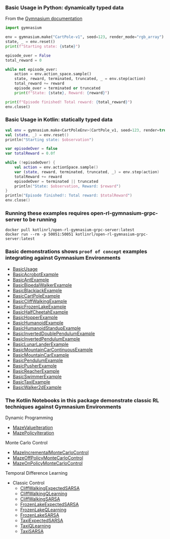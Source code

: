 ### Basic Usage in Python: dynamically typed data
From the [Gymnasium documentation](https://gymnasium.farama.org/introduction/basic_usage/)
```python
import gymnasium

env = gymnasium.make("CartPole-v1", seed=123, render_mode="rgb_array")
state, _ = env.reset()
print(f"Starting state: {state}")

episode_over = False
total_reward = 0

while not episode_over:
    action = env.action_space.sample()
    state, reward, terminated, truncated, _ = env.step(action)
    total_reward += reward
    episode_over = terminated or truncated
    print(f"State: {state}, Reward: {reward}")

print(f"Episode finished! Total reward: {total_reward}")
env.close()
```

### Basic Usage in Kotlin: statically typed data
```kotlin
val env = gymnasium.make<CartPoleEnv>(CartPole_v1, seed=123, render=true)
val (state, _) = env.reset()
println("Starting state: $observation")

var episodeOver = false
var totalReward = 0.0f

while (!episodeOver) {
    val action = env.actionSpace.sample()
    var (state, reward, terminated, truncated, _) = env.step(action)
    totalReward += reward
    episodeOver = terminated || truncated
    println("State: $observation, Reward: $reward")
}
println("Episode finished!: Total reward: $totalReward")
env.close()
```
### Running these examples requires open-rl-gymnasium-grpc-server to be running

```
docker pull kotlinrl/open-rl-gymnasium-grpc-server:latest
docker run --rm -p 50051:50051 kotlinrl/open-rl-gymnasium-grpc-server:latest
```

### Basic demonstrations shows ```proof of concept``` examples integrating against Gymnasium Environments
- [BasicUsage](basic/BasicUsage.ipynb)
- [BasicAcrobotExample](basic/BasicAcrobotExample.ipynb)
- [BasicAntExample](basic/BasicAntExample.ipynb)
- [BasicBipedalWalkerExample](basic/BasicBipedalWalkerExample.ipynb)
- [BasicBlackjackExample](basic/BasicBlackjackExample.ipynb)
- [BasicCartPoleExample](basic/BasicCartPoleExample.ipynb)
- [BasicCliffWalkingExample](basic/BasicCliffWalkingExample.ipynb)
- [BasicFrozenLakeExample](basic/BasicFrozenLakeExample.ipynb)
- [BasicHalfCheetahExample](basic/BasicHalfCheetahExample.ipynb)
- [BasicHopperExample](basic/BasicHopperExample.ipynb)
- [BasicHumanoidExample](basic/BasicHumanoidExample.ipynb)
- [BasicHumanoidStandupExample](basic/BasicHumanoidStandupExample.ipynb)
- [BasicInvertedDoublePendulumExample](basic/BasicInvertedDoublePendulumExample.ipynb)
- [BasicInvertedPendulumExample](basic/BasicInvertedPendulumExample.ipynb)
- [BasicLunarLanderExample](basic/BasicLunarLanderExample.ipynb)
- [BasicMountainCarContinuousExample](basic/BasicMountainCarContinuousExample.ipynb)
- [BasicMountainCarExample](basic/BasicMountainCarExample.ipynb)
- [BasicPendulumExample](basic/BasicPendulumExample.ipynb)
- [BasicPusherExample](basic/BasicPusherExample.ipynb)
- [BasicReacherExample](basic/BasicReacherExample.ipynb)
- [BasicSwimmerExample](basic/BasicSwimmerExample.ipynb)
- [BasicTaxiExample](basic/BasicTaxiExample.ipynb)
- [BasicWalker2dExample](basic/BasicWalker2dExample.ipynb)

### The Kotlin Notebooks in this package demonstrate classic RL techniques against Gymnasium Environments
Dynamic Programming

- [MazeValueIteration](dynamic_programming/MazeValueIteration.ipynb)
- [MazePolicyIteration](dynamic_programming/MazePolicyIteration.ipynb) 

Monte Carlo Control
- [MazeIncrementalMonteCarloControl](monte_carlo_control/MazeIncrementalMonteCarloControl.ipynb)
- [MazeOffPolicyMonteCarloControl](monte_carlo_control/MazeOffPolicyMonteCarloControl.ipynb)
- [MazeOnPolicyMonteCarloControl](monte_carlo_control/MazeOnPolicyMonteCarloControl.ipynb)

Temporal Difference Learning 
- Classic Control
  - [CliffWalkingExpectedSARSA](classic_control/CliffWalkingExpectedSARSA.ipynb)
  - [CliffWalkingQLearning](classic_control/CliffWalkingQLearning.ipynb)
  - [CliffWalkingSARSA](classic_control/CliffWalkingSARSA.ipynb)
  - [FrozenLakeExpectedSARSA](classic_control/FrozenLakeExpectedSARSA.ipynb)
  - [FrozenLakeQLearning](classic_control/FrozenLakeQLearning.ipynb)
  - [FrozenLakeSARSA](classic_control/FrozenLakeSARSA.ipynb)
  - [TaxiExpectedSARSA](classic_control/TaxiExpectedSARSA.ipynb)
  - [TaxiQLearning](classic_control/TaxiQLearning.ipynb)
  - [TaxiSARSA](classic_control/TaxiSARSA.ipynb)